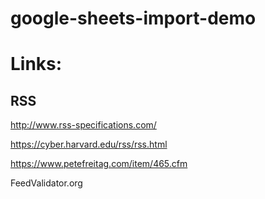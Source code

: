 # google-sheets-import-demo


# Links:

## RSS

http://www.rss-specifications.com/

https://cyber.harvard.edu/rss/rss.html

https://www.petefreitag.com/item/465.cfm

FeedValidator.org
